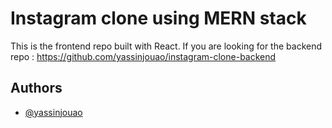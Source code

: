 
# Instagram clone using MERN stack

This is the frontend repo built with React. If you are looking for the backend repo : https://github.com/yassinjouao/instagram-clone-backend


## Authors

- [@yassinjouao](https://github.com/yassinjouao)



